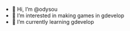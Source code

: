 - 👋 Hi, I’m @odysou
- 👀 I’m interested in making games in gdevelop
- 🌱 I’m currently learning gdevelop

